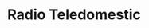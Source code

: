 ---
title: "Radio Teledomestic"
url: /santiago-de-compostela/radio-teledomestic/
shop: Haushaltsgeräte
---